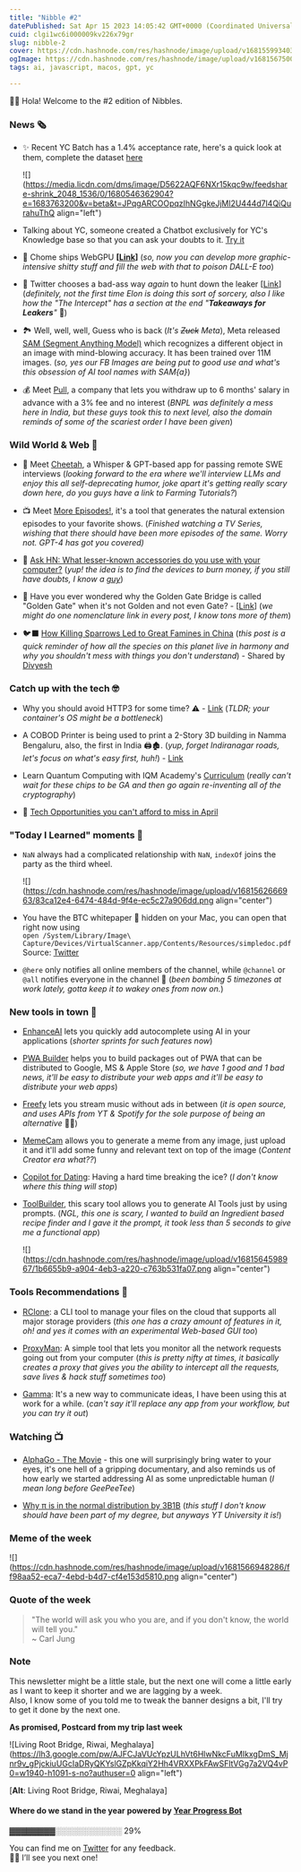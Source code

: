 ```yaml
---
title: "Nibble #2"
datePublished: Sat Apr 15 2023 14:05:42 GMT+0000 (Coordinated Universal Time)
cuid: clgi1wc6i000009kv226x79gr
slug: nibble-2
cover: https://cdn.hashnode.com/res/hashnode/image/upload/v1681559934032/f5a2c1d3-acd4-4e8a-a64b-c33ff1ce9dcc.png
ogImage: https://cdn.hashnode.com/res/hashnode/image/upload/v1681567500155/d4342ae5-b12c-4ee6-870d-9ff129f52548.png
tags: ai, javascript, macos, gpt, yc

---
```


👋🏻 Hola! Welcome to the #2 edition of Nibbles.

### News 🗞️

* ✨ Recent YC Batch has a 1.4% acceptance rate, here's a quick look at them, complete the dataset [here](https://app.launchgravity.com/data-drops/y-combinator-winter-2023-batch)
    
    ![](https://media.licdn.com/dms/image/D5622AQF6NXr15kqc9w/feedshare-shrink_2048_1536/0/1680546362904?e=1683763200&v=beta&t=JPqgARCOOpqzIhNGgkeJjMl2U444d7l4QiQurahuThQ align="left")
    
* Talking about YC, someone created a Chatbot exclusively for YC's Knowledge base so that you can ask your doubts to it. [Try it](https://yc-knowledge-app.vercel.app/)
    
* 🚀 Chome ships WebGPU **\[**[**Link**](https://developer.chrome.com/blog/webgpu-release/)**\]** (*so, now you can develop more graphic-intensive shitty stuff and fill the web with that to poison DALL-E too*)
    
* 🐣 Twitter chooses a bad-ass way *again* to hunt down the leaker \[[Link](https://theintercept.com/2023/04/08/twitter-dmca-github-musk/)\] (*definitely, not the first time Elon is doing this sort of sorcery, also I like how the "The Intercept" has a section at the end "****Takeaways for Leakers****"* 🤣)
    
* 🏞️ Well, well, well, Guess who is back (*It's <s>Zuck</s> Meta*), Meta released [SAM (Segment Anything Model)](https://segment-anything.com/demo) which recognizes a different object in an image with mind-blowing accuracy. It has been trained over 11M images. (*so, yes our FB Images are being put to good use and what's this obsession of AI tool names with SAM{a}*)
    
* 💰 Meet [Pull](https://www.pullnow.com/), a company that lets you withdraw up to 6 months' salary in advance with a 3% fee and no interest (*BNPL was definitely a mess here in India, but these guys took this to next level, also the domain reminds of some of the scariest order I have been given*)
    

### Wild World & Web 🫠

* 🐆 Meet [Cheetah](https://github.com/leetcode-mafia/cheetah), a Whisper & GPT-based app for passing remote SWE interviews (*looking forward to the era where we'll interview LLMs and enjoy this all self-deprecating humor, joke apart it's getting really scary down here, do you guys have a link to Farming Tutorials?*)
    
* 📺 Meet [More Episodes!](https://moreepisodes.com/), it's a tool that generates the natural extension episodes to your favorite shows. (*Finished watching a TV Series, wishing that there should have been more episodes of the same. Worry not. GPT-4 has got you covered)*
    
* 💬 [Ask HN: What lesser-known accessories do you use with your computer?](https://news.ycombinator.com/item?id=35429801) (*yup! the idea is to find the devices to burn money, if you still have doubts, I know a* [*guy*](https://twitter.com/avtansk))
    
* 🌉 Have you ever wondered why the Golden Gate Bridge is called "Golden Gate" when it's not Golden and not even Gate? - \[[Link](https://www.kron4.com/news/bay-area/why-isnt-the-golden-gate-bridge-gold/)\] (*we might do one nomenclature link in every post, I know tons more of them*)
    
* 🐦‍⬛ [How Killing Sparrows Led to Great Famines in China](https://www.historydefined.net/how-killing-sparrows-led-to-one-of-the-greatest-famines-in-history/) (*this post is a quick reminder of how all the species on this planet live in harmony and why you shouldn't mess with things you don't understand*) - Shared by [Divyesh](http://divye.sh/)
    

### Catch up with the tech 🤓

* Why you should avoid HTTP3 for some time? ⚠️ - [Link](https://utcc.utoronto.ca/~cks/space/blog/web/AvoidingHTTP3ForNow) (*TLDR; your container's OS might be a bottleneck*)
    
* A COBOD Printer is being used to print a 2-Story 3D building in Namma Bengaluru, also, the first in India 🖨️🏚️. (*yup, forget Indiranagar roads, let's focus on what's easy first, huh!*) - [Link](https://www.3dnatives.com/en/cobod-printer-used-for-indias-first-2-story-3d-printed-building-180120216/#!)
    
* Learn Quantum Computing with IQM Academy's [Curriculum](https://academy.meetiqm.com/curriculum/index.html) (*really can't wait for these chips to be GA and then go again re-inventing all of the cryptography*)
    
* 🧵 [Tech Opportunities you can't afford to miss in April](https://twitter.com/TiyaTwts/status/1646219314788278277)
    

### "Today I Learned" moments 🤯

* `NaN` always had a complicated relationship with `NaN`, `indexOf` joins the party as the third wheel.
    
    ![](https://cdn.hashnode.com/res/hashnode/image/upload/v1681562666963/83ca12e4-6474-484d-9f4e-ec5c27a906dd.png align="center")
    
* You have the BTC whitepaper 📃 hidden on your Mac, you can open that right now using  
    `open /System/Library/Image\ Capture/Devices/VirtualScanner.app/Contents/Resources/simpledoc.pdf`  
    Source: [Twitter](https://twitter.com/chrisatmachine/status/1643752250752507906?t=54oXCt-ddwU1ZgpeAtW64Q&s=19)
    
* `@here` only notifies all online members of the channel, while `@channel` or `@all` notifies everyone in the channel 🔔 (*been bombing 5 timezones at work lately, gotta keep it to wakey ones from now on.*)
    

### New tools in town 👀

* [EnhanceAI](https://www.producthunt.com/posts/enhance-ai) lets you quickly add autocomplete using AI in your applications (*shorter sprints for such features now*)
    
* [PWA Builder](https://web.dev/pwas-in-app-stores/) helps you to build packages out of PWA that can be distributed to Google, MS & Apple Store (*so, we have 1 good and 1 bad news, it'll be easy to distribute your web apps and it'll be easy to distribute your web apps*)
    
* [Freefy](https://freefy.app/) lets you stream music without ads in between (*it is open source, and uses APIs from YT & Spotify for the sole purpose of being an alternative* 👏🏻)
    
* [MemeCam](https://www.memecam.io/) allows you to generate a meme from any image, just upload it and it'll add some funny and relevant text on top of the image (*Content Creator era what??*)
    
* [Copilot for Dating](https://copilot4dating.com/): Having a hard time breaking the ice? (*I don't know where this thing will stop*)
    
* [ToolBuilder](https://toolbuilder.ai/), this scary tool allows you to generate AI Tools just by using prompts. (*NGL, this one is scary, I wanted to build an Ingredient based recipe finder and I gave it the prompt, it took less than 5 seconds to give me a functional app*)
    
    ![](https://cdn.hashnode.com/res/hashnode/image/upload/v1681564598967/1b6655b9-a904-4eb3-a220-c763b531fa07.png align="center")
    

### Tools Recommendations 💫

* [RClone](https://rclone.org/): a CLI tool to manage your files on the cloud that supports all major storage providers (*this one has a crazy amount of features in it, oh! and yes it comes with an experimental Web-based GUI too*)
    
* [ProxyMan](https://proxyman.io/): A simple tool that lets you monitor all the network requests going out from your computer (*this is pretty nifty at times, it basically creates a proxy that gives you the ability to intercept all the requests, save lives & hack stuff sometimes too*)
    
* [Gamma](https://gamma.app/): It's a new way to communicate ideas, I have been using this at work for a while. (*can't say it'll replace any app from your workflow, but you can try it out*)
    

### Watching 📺

* [AlphaGo - The Movie](https://www.youtube.com/watch?v=WXuK6gekU1Y) - this one will surprisingly bring water to your eyes, it's one hell of a gripping documentary, and also reminds us of how early we started addressing AI as some unpredictable human (*I mean long before GeePeeTee*)
    
* [Why π is in the normal distribution by 3B1B](https://youtu.be/cy8r7WSuT1I) (*this stuff I don't know should have been part of my degree, but anyways YT University it is!*)
    

### Meme of the week

![](https://cdn.hashnode.com/res/hashnode/image/upload/v1681566948286/ff98aa52-eca7-4ebd-b4d7-cf4e153d5810.png align="center")

### Quote of the week

> "The world will ask you who you are, and if you don't know, the world will tell you."  
> ~ Carl Jung

### Note

This newsletter might be a little stale, but the next one will come a little early as I want to keep it shorter and we are lagging by a week.  
Also, I know some of you told me to tweak the banner designs a bit, I'll try to get it done by the next one.

**As promised, Postcard from my trip last week**

![Living Root Bridge, Riwai, Meghalaya](https://lh3.google.com/pw/AJFCJaVUcYpzULhVt6HlwNkcFuMIkxgDmS_Mjnr9v_gPjckiuUGcIaDRyQKYslGZpKkqiY2Hh4VRXXPkFAwSFltVGg7a2VQ4vP0=w1940-h1091-s-no?authuser=0 align="left")

\[**Alt**: Living Root Bridge, Riwai, Meghalaya\]

#### **Where do we stand in the year** powered by [Year Progress Bot](https://twitter.com/year_progress/status/1642406532556943360?t=YKFDLRU9TG9gqay_xLmmAQ&s=19)

▓▓▓▓▓▓▓▓░░░░░░░░░░░░ 29%

You can find me on [Twitter](https://twitter.com/AashutoshRathi) for any feedback.  
👋🏻 I’ll see you next one!